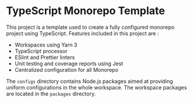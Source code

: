 # TypeScript Monorepo Template

This project is a template used to create a fully configured monorepo project using TypeScript. Features included in
this project are :

- Workspaces using Yarn 3
- TypeScript processor
- ESlint and Prettier linters
- Unit testing and coverage reports using Jest
- Centralized configuration for all Monorepo

The `configs` directory contains Node.js packages aimed at providing uniform configurations in the whole workspace. The
workspace packages are located in the `packages` directory.
